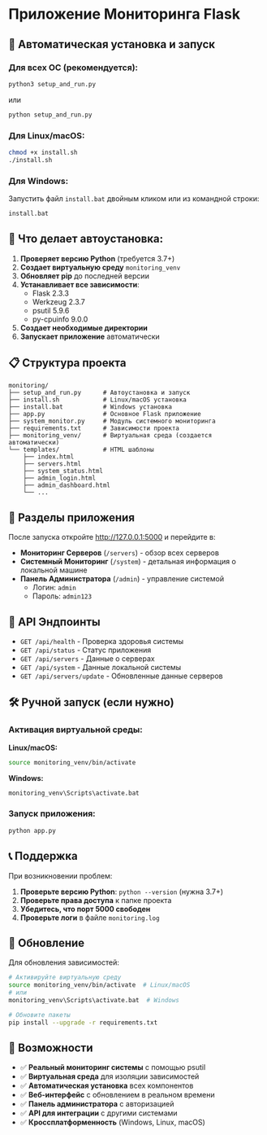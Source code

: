 # Приложение Мониторинга Flask

## 🚀 Автоматическая установка и запуск

### Для всех ОС (рекомендуется):
```bash
python3 setup_and_run.py
```
или
```bash
python setup_and_run.py
```

### Для Linux/macOS:
```bash
chmod +x install.sh
./install.sh
```

### Для Windows:
Запустить файл `install.bat` двойным кликом или из командной строки:
```cmd
install.bat
```

## 🔧 Что делает автоустановка:

1. **Проверяет версию Python** (требуется 3.7+)
2. **Создает виртуальную среду** `monitoring_venv`
3. **Обновляет pip** до последней версии
4. **Устанавливает все зависимости**:
   - Flask 2.3.3
   - Werkzeug 2.3.7
   - psutil 5.9.6
   - py-cpuinfo 9.0.0
5. **Создает необходимые директории**
6. **Запускает приложение** автоматически

## 📋 Структура проекта

```
monitoring/
├── setup_and_run.py      # Автоустановка и запуск
├── install.sh            # Linux/macOS установка
├── install.bat           # Windows установка
├── app.py                # Основное Flask приложение
├── system_monitor.py     # Модуль системного мониторинга
├── requirements.txt      # Зависимости проекта
├── monitoring_venv/      # Виртуальная среда (создается автоматически)
└── templates/            # HTML шаблоны
    ├── index.html
    ├── servers.html
    ├── system_status.html
    ├── admin_login.html
    ├── admin_dashboard.html
    └── ...
```

## 🔗 Разделы приложения

После запуска откройте http://127.0.0.1:5000 и перейдите в:

- **Мониторинг Серверов** (`/servers`) - обзор всех серверов
- **Системный Мониторинг** (`/system`) - детальная информация о локальной машине
- **Панель Администратора** (`/admin`) - управление системой
  - Логин: `admin`
  - Пароль: `admin123`

## 🔗 API Эндпоинты

- `GET /api/health` - Проверка здоровья системы
- `GET /api/status` - Статус приложения
- `GET /api/servers` - Данные о серверах
- `GET /api/system` - Данные локальной системы
- `GET /api/servers/update` - Обновленные данные серверов

## 🛠️ Ручной запуск (если нужно)

### Активация виртуальной среды:

**Linux/macOS:**
```bash
source monitoring_venv/bin/activate
```

**Windows:**
```cmd
monitoring_venv\Scripts\activate.bat
```

### Запуск приложения:
```bash
python app.py
```

## 📞 Поддержка

При возникновении проблем:

1. **Проверьте версию Python**: `python --version` (нужна 3.7+)
2. **Проверьте права доступа** к папке проекта
3. **Убедитесь, что порт 5000 свободен**
4. **Проверьте логи** в файле `monitoring.log`

## 🔄 Обновление

Для обновления зависимостей:
```bash
# Активируйте виртуальную среду
source monitoring_venv/bin/activate  # Linux/macOS
# или
monitoring_venv\Scripts\activate.bat  # Windows

# Обновите пакеты
pip install --upgrade -r requirements.txt
```

## 🌟 Возможности

- ✅ **Реальный мониторинг системы** с помощью psutil
- ✅ **Виртуальная среда** для изоляции зависимостей
- ✅ **Автоматическая установка** всех компонентов
- ✅ **Веб-интерфейс** с обновлением в реальном времени
- ✅ **Панель администратора** с авторизацией
- ✅ **API для интеграции** с другими системами
- ✅ **Кроссплатформенность** (Windows, Linux, macOS)

